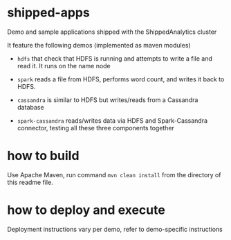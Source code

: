 # shipped-apps
Demo and sample applications shipped with the ShippedAnalytics cluster

It feature the following demos (implemented as maven modules)

* `hdfs` that check that HDFS is running and attempts to write a file and read it. It runs on the name node

* `spark` reads a file from HDFS, performs word count, and writes it back to HDFS. 

* `cassandra` is similar to HDFS but writes/reads from a Cassandra database

* `spark-cassandra` reads/writes data via HDFS and Spark-Cassandra connector, testing all these three components together

# how to build

Use Apache Maven, run command `mvn clean install` from the directory of this readme file.

# how to deploy and execute

Deployment instructions vary per demo, refer to demo-specific instructions 




 
